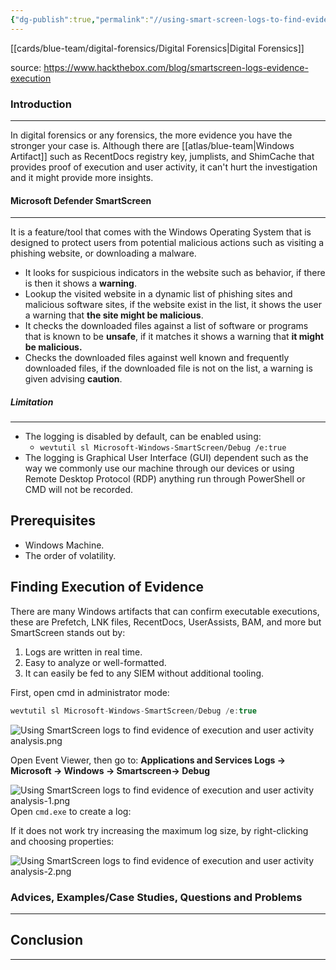 ```yaml
---
{"dg-publish":true,"permalink":"//using-smart-screen-logs-to-find-evidence-of-execution-and-user-activity-analysis/","tags":["sunday","template"]}
---
```


[[cards/blue-team/digital-forensics/Digital Forensics\|Digital Forensics]]

source: https://www.hackthebox.com/blog/smartscreen-logs-evidence-execution
### Introduction 
---
In digital forensics or any forensics, the more evidence you have the stronger your case is. Although there are [[atlas/blue-team\|Windows Artifact]] such as RecentDocs registry key, jumplists, and ShimCache that provides proof of execution and user activity, it can't hurt the investigation and it might provide more insights.
#### Microsoft Defender SmartScreen
---
It is a feature/tool that comes with the Windows Operating System that is designed to protect users from potential malicious actions such as visiting a phishing website, or downloading a malware.

- It looks for suspicious indicators in the website such as behavior, if there is then it shows a **warning**.
- Lookup the visited website in a dynamic list of phishing sites and malicious software sites, if the website exist in the list, it shows the user a warning that **the site might be malicious**.
- It checks the downloaded files against a list of software or programs that is known to be **unsafe**, if it matches it shows a warning that **it might be malicious.**
- Checks the downloaded files against well known and frequently downloaded files, if the downloaded file is not on the list, a warning is given advising **caution**.
##### Limitation
---
- The logging is disabled by default, can be enabled using:
	- `wevtutil sl Microsoft-Windows-SmartScreen/Debug /e:true`
- The logging is Graphical User Interface (GUI) dependent such as the way we commonly use our machine through our devices or using Remote Desktop Protocol (RDP) anything run through PowerShell or CMD will not be recorded.

## Prerequisites

- Windows Machine.
- The order of volatility.
## Finding Execution of Evidence

There are many Windows artifacts that can confirm executable executions, these are Prefetch, LNK files, RecentDocs, UserAssists, BAM, and more but SmartScreen stands out by:

1. Logs are written in real time.
2. Easy to analyze or well-formatted.
3. It can easily be fed to any SIEM without additional tooling.

First, open cmd in administrator mode:
```C
wevtutil sl Microsoft-Windows-SmartScreen/Debug /e:true
```

![Using SmartScreen logs to find evidence of execution and user activity analysis.png](/img/user/+/Using%20SmartScreen%20logs%20to%20find%20evidence%20of%20execution%20and%20user%20activity%20analysis.png)

Open Event Viewer, then go to: **Applications and Services Logs -> Microsoft -> Windows -> Smartscreen-> Debug**

![Using SmartScreen logs to find evidence of execution and user activity analysis-1.png](/img/user/+/Using%20SmartScreen%20logs%20to%20find%20evidence%20of%20execution%20and%20user%20activity%20analysis-1.png)
Open `cmd.exe` to create a log:



If it does not work try increasing the maximum log size, by right-clicking and choosing properties:

![Using SmartScreen logs to find evidence of execution and user activity analysis-2.png](/img/user/+/Using%20SmartScreen%20logs%20to%20find%20evidence%20of%20execution%20and%20user%20activity%20analysis-2.png)






### Advices, Examples/Case Studies, Questions and Problems
---

## Conclusion 
---


